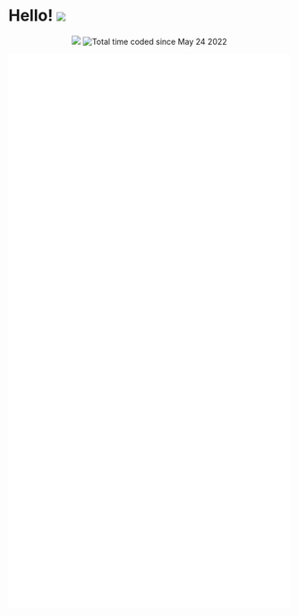 


# Hello! <img src="https://c.tenor.com/Wx9IEmZZXSoAAAAi/hi.gif" width="30px">

<p align="center">
  <img src="https://komarev.com/ghpvc/?username=dylan0356"/>
  <img src="https://wakatime.com/badge/user/6cbad97b-9fdc-4306-ac39-9de3463776c7.svg" alt="Total time coded since May 24 2022" />
</p>

<p align="center">
   <img src="/github-metrics.svg"/>
</p>

